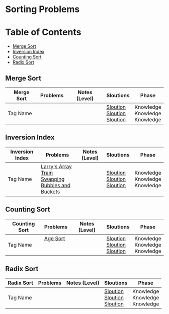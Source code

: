 # Sorting Problems

Table of Contents
=================
- [Merge Sort](#merge-sort)
- [Inversion Index](#inversion-index)
- [Counting Sort](#counting-sort)
- [Radix Sort](#radix-sort)


## Merge Sort
Merge Sort    | Problems | Notes (Level)| Sloutions| Phase
-------------| -------------   |-------------| -------------|-------------
Tag Name| []()<br>  []()<br>  []()<br> | |[Sloution]()<br> [Sloution]()<br> [Sloution]()<br> | Knowledge<br> Knowledge<br> Knowledge<br>| 

## Inversion Index
Inversion Index  | Problems | Notes (Level)| Sloutions| Phase
-------------| -------------   |-------------| -------------|-------------
Tag Name| [Larry's Array](https://www.hackerrank.com/contests/101hack35/challenges/larrys-array/problem)<br>  [Train Swapping](https://uva.onlinejudge.org/index.php?option=com_onlinejudge&Itemid=8&page=show_problem&problem=235)<br>  [Bubbles and Buckets](https://uva.onlinejudge.org/index.php?option=onlinejudge&page=show_problem&problem=2490)<br> | |[Sloution]()<br> [Sloution]()<br> [Sloution]()<br> | Knowledge<br> Knowledge<br> Knowledge<br>| 



## Counting Sort
Counting Sort  | Problems | Notes (Level)| Sloutions| Phase
-------------| -------------   |-------------| -------------|-------------
Tag Name| [Age Sort](https://uva.onlinejudge.org/index.php?option=com_onlinejudge&Itemid=8&page=show_problem&problem=2457)<br>  []()<br>  []()<br>  | |[Sloution]()<br> [Sloution]()<br> [Sloution]()<br> | Knowledge<br> Knowledge<br> Knowledge<br>| 

## Radix Sort
Radix Sort  | Problems | Notes (Level)| Sloutions| Phase
-------------| -------------   |-------------| -------------|-------------
Tag Name| []()<br>  []()<br>  []()<br> | |[Sloution]()<br> [Sloution]()<br> [Sloution]()<br> | Knowledge<br> Knowledge<br> Knowledge<br>| 
